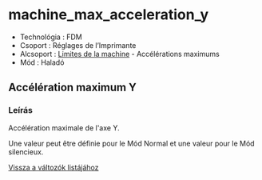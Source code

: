 # machine\_max\_acceleration\_y

* Technológia : FDM
* Csoport : Réglages de l’Imprimante
* Alcsoport : [Limites de la machine](../printer_settings/printer_settings.md#limites-de-la-machine) - Accélérations maximums
* Mód : Haladó

## Accélération maximum Y

### Leírás

Accélération maximale de l'axe Y.

Une valeur peut être définie pour le Mód Normal et une valeur pour le Mód silencieux.

[Vissza a változók listájához](variable_list.md)

